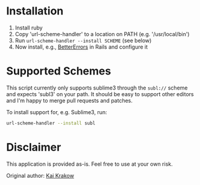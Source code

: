 # Installation

1. Install ruby
2. Copy 'url-scheme-handler' to a location on PATH (e.g. '/usr/local/bin')
3. Run `url-scheme-handler --install SCHEME` (see below)
4. Now install, e.g., [BetterErrors](https://github.com/charliesome/better_errors) in Rails and configure it 


# Supported Schemes

This script currently only supports sublime3 through the `subl://` scheme and
expects 'subl3' on your path. It should be easy to support other editors and
I'm happy to merge pull requests and patches.

To install support for, e.g. Sublime3, run:

```bash
url-scheme-handler --install subl
```


# Disclaimer

This application is provided as-is. Feel free to use at your own risk.

Original author: [Kai Krakow](mailto:hurikhan77+github@gmail.com)
